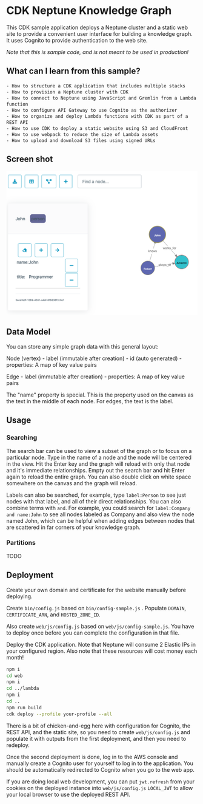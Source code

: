 # CDK Neptune Knowledge Graph

This CDK sample application deploys a Neptune cluster and a static web site to provide
a convenient user interface for building a knowledge graph. It uses Cognito to provide 
authentication to the web site.

_Note that this is sample code, and is not meant to be used in production!_

## What can I learn from this sample?
    - How to structure a CDK application that includes multiple stacks
    - How to provision a Neptune cluster with CDK
    - How to connect to Neptune using JavaScript and Gremlin from a Lambda function
    - How to configure API Gateway to use Cognito as the authorizer
    - How to organize and deploy Lambda functions with CDK as part of a REST API
    - How to use CDK to deploy a static website using S3 and CloudFront
    - How to use webpack to reduce the size of Lambda assets
    - How to upload and download S3 files using signed URLs

## Screen shot

![Graph UI](graph-ui.png)

## Data Model

You can store any simple graph data with this general layout:

Node (vertex)
    - label (immutable after creation)
    - id (auto generated)
    - properties: A map of key value pairs

Edge
    - label (immutable after creation)
    - properties: A map of key value pairs

The "name" property is special. This is the property used on the canvas as the text in the 
middle of each node. For edges, the text is the label.

## Usage

### Searching

The search bar can be used to view a subset of the graph or to focus on a particular node. Type in the name of a node and the node will be centered in the view. Hit the Enter key and the graph will reload with only that node and it's immediate relationships. Empty out the search bar and hit Enter again to reload the entire graph. You can also double click on white space somewhere on the canvas and the graph will reload.

Labels can also be searched, for example, type `label:Person` to see just nodes with that label, and all of their direct relationships. You can also combine terms with `and`. For example, you could search for `label:Company and name:John` to see all nodes labeled as Company and also view the node named John, which can be helpful when adding edges between nodes that are scattered in far corners of your knowledge graph.

### Partitions

TODO


## Deployment

Create your own domain and certificate for the website manually before deploying.

Create `bin/config.js` based on `bin/config-sample.js` . Populate `DOMAIN`, 
`CERTIFICATE_ARN`, and `HOSTED_ZONE_ID`.

Also create `web/js/config.js` based on `web/js/config-sample.js`. You have to deploy once 
before you can complete the configuration in that file.

Deploy the CDK application. Note that Neptune will consume 2 Elastic IPs in your configured region.
Also note that these resources will cost money each month!

```sh
npm i
cd web
npm i
cd ../lambda
npm i
cd ..
npm run build
cdk deploy --profile your-profile --all
```

There is a bit of chicken-and-egg here with configuration for Cognito, the REST API, and
the static site, so you need to create `web/js/config.js` and populate it with outputs from the
first deployment, and then you need to redeploy.

Once the second deployment is done, log in to the AWS console and manually create a Cognito user
for yourself to log in to the application. You should be automatically redirected to
Cognito when you go to the web app. 

If you are doing local web development, you can put `jwt.refresh` from your cookies on the deployed
instance into `web/js/config.js` `LOCAL_JWT` to allow your local browser to use the deployed REST API.


